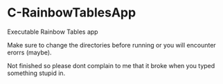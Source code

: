 # C-RainbowTablesApp

Executable Rainbow Tables app

Make sure to change the directories before running or you will encounter erorrs (maybe).

Not finished so please dont complain to me that it broke when you typed something stupid in.
